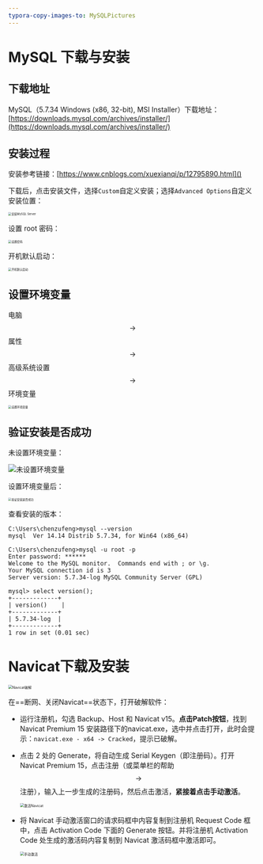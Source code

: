 ```yaml
---
typora-copy-images-to: MySQLPictures
---
```


# MySQL 下载与安装

## 下载地址

MySQL（5.7.34 Windows (x86, 32-bit), MSI Installer）下载地址：[https://downloads.mysql.com/archives/installer/](https://downloads.mysql.com/archives/installer/)

## 安装过程

安装参考链接：[https://www.cnblogs.com/xuexianqi/p/12795890.html]()

下载后，点击安装文件，选择`Custom`自定义安装；选择`Advanced Options`自定义安装位置：

<img src="MySQLPictures/安装MySQL Server.png" alt="安装MySQL Server" style="zoom:40%;" />

设置 root 密码：

<img src="MySQLPictures/设置密码.png" alt="设置密码" style="zoom:40%;" />

开机默认启动：

<img src="MySQLPictures/开机默认启动.png" alt="开机默认启动" style="zoom:40%;" />



## 设置环境变量

电脑 $$\rightarrow$$ 属性 $$\rightarrow$$ 高级系统设置 $$\rightarrow$$ 环境变量​

<img src="MySQLPictures/设置环境变量.png" alt="设置环境变量" style="zoom:40%;" />

## 验证安装是否成功

未设置环境变量：

![未设置环境变量](MySQLPictures/未设置环境变量.png)

设置环境变量后：

<img src="MySQLPictures/验证安装是否成功.png" alt="验证安装是否成功" style="zoom:40%;" />

查看安装的版本：

```mysql
C:\Users\chenzufeng>mysql --version
mysql  Ver 14.14 Distrib 5.7.34, for Win64 (x86_64)

C:\Users\chenzufeng>mysql -u root -p
Enter password: ******
Welcome to the MySQL monitor.  Commands end with ; or \g.
Your MySQL connection id is 3
Server version: 5.7.34-log MySQL Community Server (GPL)

mysql> select version();
+-------------+
| version()    |
+-------------+
| 5.7.34-log  |
+-------------+
1 row in set (0.01 sec)
```



# Navicat下载及安装

<img src="MySQLPictures/Navicat破解.png" alt="Navicat破解" style="zoom:50%;" />

在==断网、关闭Navicat==状态下，打开破解软件：

- 运行注册机，勾选 Backup、Host 和 Navicat v15。**点击Patch按钮**，找到 Navicat Premium 15 安装路径下的navicat.exe，选中并点击打开，此时会提示：`navicat.exe - x64 -> Cracked`，提示已破解。

- 点击 2 处的 Generate，将自动生成 Serial Keygen（即注册码）。打开 Navicat Premium 15，点击注册（或菜单栏的帮助 $$\rightarrow$$​ 注册），输入上一步生成的注册码，然后点击激活，**紧接着点击手动激活**。

  <img src="MySQLPictures/激活Navicat.png" alt="激活Navicat" style="zoom:50%;" />

- 将 Navicat 手动激活窗口的请求码框中内容复制到注册机 Request Code 框中，点击 Activation Code 下面的 Generate 按钮。并将注册机 Activation Code 处生成的激活码内容复制到 Navicat 激活码框中激活即可。

  <img src="MySQLPictures/手动激活.png" alt="手动激活" style="zoom:50%;" />

